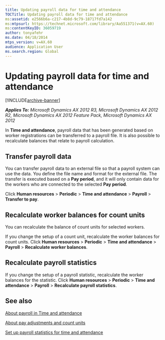 ```yaml
---
title: Updating payroll data for time and attendance
TOCTitle: Updating payroll data for time and attendance
ms:assetid: e2566b6a-c217-4b8d-9c79-18717fd7a142
ms:mtpsurl: https://technet.microsoft.com/library/Aa551371(v=AX.60)
ms:contentKeyID: 36059719
author: tonyafehr
ms.date: 04/18/2014
mtps_version: v=AX.60
audience: Application User
ms.search.region: Global
---
```


# Updating payroll data for time and attendance 


[!INCLUDE[archive-banner](includes/archive-banner.md)]


_**Applies To:** Microsoft Dynamics AX 2012 R3, Microsoft Dynamics AX 2012 R2, Microsoft Dynamics AX 2012 Feature Pack, Microsoft Dynamics AX 2012_

In **Time and attendance**, payroll data that has been generated based on worker registrations can be transferred to a payroll file. It is also possible to recalculate balances that relate to payroll calculation.

## Transfer payroll data

You can transfer payroll data to an external file so that a payroll system can use the data. You define the file name and format for the external file. The transfer is executed based on a **Pay period**, and it will only contain data for the workers who are connected to the selected **Pay period**.

Click **Human resources** \> **Periodic** \> **Time and attendance** \> **Payroll** \> **Transfer to pay**.

## Recalculate worker balances for count units

You can recalculate the balance of count units for selected workers.

If you change the setup of a count unit, recalculate the worker balances for count units. Click **Human resources** \> **Periodic** \> **Time and attendance** \> **Payroll** \> **Recalculate worker balances**.

## Recalculate payroll statistics

If you change the setup of a payroll statistic, recalculate the worker balances for the statistic. Click **Human resources** \> **Periodic** \> **Time and attendance** \> **Payroll** \> **Recalculate payroll statistics**.

## See also

[About payroll in Time and attendance](about-payroll-in-time-and-attendance.md)

[About pay adjustments and count units](about-pay-adjustments-and-count-units.md)

[Set up payroll statistics for time and attendance](set-up-payroll-statistics-for-time-and-attendance.md)

  


